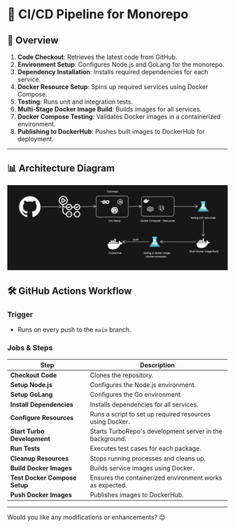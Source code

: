 # 🚀 CI/CD Pipeline for Monorepo  

## 📜 Overview  

1. **Code Checkout**: Retrieves the latest code from GitHub.  
2. **Environment Setup**: Configures Node.js and GoLang for the monorepo.  
3. **Dependency Installation**: Installs required dependencies for each service.  
4. **Docker Resource Setup**: Spins up required services using Docker Compose.  
5. **Testing**: Runs unit and integration tests.  
6. **Multi-Stage Docker Image Build**: Builds images for all services.  
7. **Docker Compose Testing**: Validates Docker images in a containerized environment.  
8. **Publishing to DockerHub**: Pushes built images to DockerHub for deployment.  

---

## 📊 Architecture Diagram  

![CI/CD Pipeline Diagram](https://github.com/vanshpatelx/etoepipeline/blob/main/image/flow.png)  


## 🛠️ GitHub Actions Workflow  

### **Trigger**  
- Runs on every push to the `main` branch.  

### **Jobs & Steps**  

| Step | Description |
|------|------------|
| **Checkout Code** | Clones the repository. |
| **Setup Node.js** | Configures the Node.js environment. |
| **Setup GoLang** | Configures the Go environment. |
| **Install Dependencies** | Installs dependencies for all services. |
| **Configure Resources** | Runs a script to set up required resources using Docker. |
| **Start Turbo Development** | Starts TurboRepo's development server in the background. |
| **Run Tests** | Executes test cases for each package. |
| **Cleanup Resources** | Stops running processes and cleans up. |
| **Build Docker Images** | Builds service images using Docker. |
| **Test Docker Compose Setup** | Ensures the containerized environment works as expected. |
| **Push Docker Images** | Publishes images to DockerHub. |

---
Would you like any modifications or enhancements? 😊